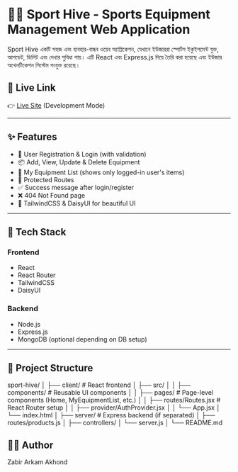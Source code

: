 # 🏋️‍♂️ Sport Hive - Sports Equipment Management Web Application

Sport Hive একটি সহজ এবং ব্যবহার-বান্ধব ওয়েব অ্যাপ্লিকেশন, যেখানে ইউজাররা স্পোর্টস ইকুইপমেন্ট যুক্ত, আপডেট, ডিলিট এবং দেখার সুবিধা পায়। এটি React এবং Express.js দিয়ে তৈরি করা হয়েছে এবং ইউজার অথেনটিকেশন সিস্টেম সংযুক্ত রয়েছে।

## 🔗 Live Link
👉 [Live Site](http://localhost:5173/) (Development Mode)

---

## ✨ Features

- 🔐 User Registration & Login (with validation)
- 📦 Add, View, Update & Delete Equipment
- 👤 My Equipment List (shows only logged-in user's items)
- 🧭 Protected Routes
- ✅ Success message after login/register
- ❌ 404 Not Found page
- 🎨 TailwindCSS & DaisyUI for beautiful UI

---

## 🔧 Tech Stack

### Frontend
- React
- React Router
- TailwindCSS
- DaisyUI

### Backend
- Node.js
- Express.js
- MongoDB (optional depending on DB setup)

---

## 📁 Project Structure

sport-hive/ │ ├── client/ # React frontend │ ├── src/ │ │ ├── components/ # Reusable UI components │ │ ├── pages/ # Page-level components (Home, MyEquipmentList, etc.) │ │ ├── routes/Routes.jsx # React Router setup │ │ ├── provider/AuthProvider.jsx │ │ └── App.jsx │ └── index.html │ ├── server/ # Express backend (if separated) │ ├── routes/products.js │ ├── controllers/ │ └── server.js │ └── README.md

## 🧑‍💻 Author
Zabir Arkam Akhond